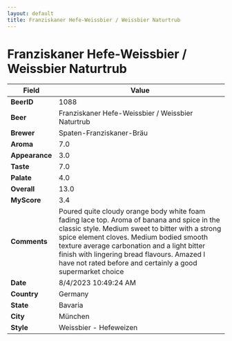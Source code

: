 ```yaml
---
layout: default
title: Franziskaner Hefe-Weissbier / Weissbier Naturtrub
---
```


# Franziskaner Hefe-Weissbier / Weissbier Naturtrub

| Field         | Value     |
|---------------|-----------|
| **BeerID** | 1088 |
| **Beer** | Franziskaner Hefe-Weissbier / Weissbier Naturtrub |
| **Brewer** | Spaten-Franziskaner-Bräu |
| **Aroma** | 7.0 |
| **Appearance** | 3.0 |
| **Taste** | 7.0 |
| **Palate** | 4.0 |
| **Overall** | 13.0 |
| **MyScore** | 3.4 |
| **Comments** | Poured quite cloudy orange body white foam fading lace top. Aroma of banana and spice in the classic style. Medium sweet to bitter with a strong spice element cloves. Medium bodied smooth texture average carbonation and a light bitter finish with lingering bread flavours. Amazed I have not rated before and certainly a good supermarket choice  |
| **Date** | 8/4/2023 10:49:24 AM |
| **Country** | Germany |
| **State** | Bavaria |
| **City** | München |
| **Style** | Weissbier - Hefeweizen |
